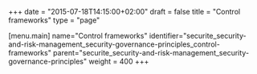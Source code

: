 +++
date = "2015-07-18T14:15:00+02:00"
draft = false
title = "Control frameworks"
type = "page"

[menu.main]
name="Control frameworks"
identifier="securite_security-and-risk-management_security-governance-principles_control-frameworks"
parent="securite_security-and-risk-management_security-governance-principles"
weight = 400
+++